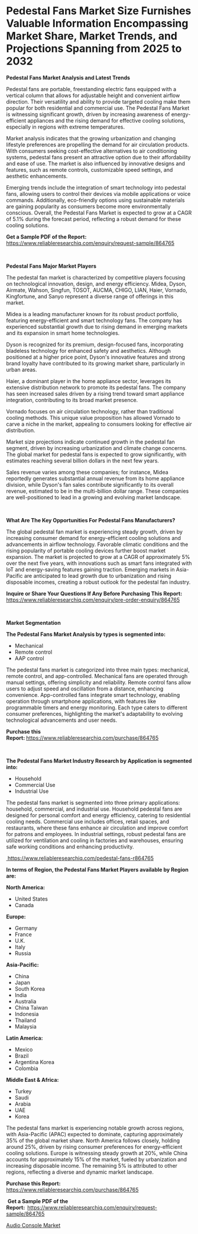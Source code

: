 <p><h1>Pedestal Fans Market Size Furnishes Valuable Information Encompassing Market Share, Market Trends, and Projections Spanning from 2025 to 2032</h1></p><p><strong>Pedestal Fans Market Analysis and Latest Trends</strong></p>
<p><p>Pedestal fans are portable, freestanding electric fans equipped with a vertical column that allows for adjustable height and convenient airflow direction. Their versatility and ability to provide targeted cooling make them popular for both residential and commercial use. The Pedestal Fans Market is witnessing significant growth, driven by increasing awareness of energy-efficient appliances and the rising demand for effective cooling solutions, especially in regions with extreme temperatures.</p><p>Market analysis indicates that the growing urbanization and changing lifestyle preferences are propelling the demand for air circulation products. With consumers seeking cost-effective alternatives to air conditioning systems, pedestal fans present an attractive option due to their affordability and ease of use. The market is also influenced by innovative designs and features, such as remote controls, customizable speed settings, and aesthetic enhancements.</p><p>Emerging trends include the integration of smart technology into pedestal fans, allowing users to control their devices via mobile applications or voice commands. Additionally, eco-friendly options using sustainable materials are gaining popularity as consumers become more environmentally conscious. Overall, the Pedestal Fans Market is expected to grow at a CAGR of 5.1% during the forecast period, reflecting a robust demand for these cooling solutions.</p></p>
<p><strong>Get a Sample PDF of the Report:&nbsp;</strong> <a href="https://www.reliableresearchiq.com/enquiry/request-sample/864765?utm_campaign=2196&utm_medium=2&utm_source=Github&utm_content=ia&utm_term=07022025&utm_id=pedestal-fans">https://www.reliableresearchiq.com/enquiry/request-sample/864765</a></p>
<p>&nbsp;</p>
<p><strong>Pedestal Fans Major Market Players</strong></p>
<p><p>The pedestal fan market is characterized by competitive players focusing on technological innovation, design, and energy efficiency. Midea, Dyson, Airmate, Wahson, Singfun, TOSOT, AUCMA, CHIGO, LIAN, Haier, Vornado, Kingfortune, and Sanyo represent a diverse range of offerings in this market.</p><p>Midea is a leading manufacturer known for its robust product portfolio, featuring energy-efficient and smart technology fans. The company has experienced substantial growth due to rising demand in emerging markets and its expansion in smart home technologies.</p><p>Dyson is recognized for its premium, design-focused fans, incorporating bladeless technology for enhanced safety and aesthetics. Although positioned at a higher price point, Dyson's innovative features and strong brand loyalty have contributed to its growing market share, particularly in urban areas.</p><p>Haier, a dominant player in the home appliance sector, leverages its extensive distribution network to promote its pedestal fans. The company has seen increased sales driven by a rising trend toward smart appliance integration, contributing to its broad market presence.</p><p>Vornado focuses on air circulation technology, rather than traditional cooling methods. This unique value proposition has allowed Vornado to carve a niche in the market, appealing to consumers looking for effective air distribution.</p><p>Market size projections indicate continued growth in the pedestal fan segment, driven by increasing urbanization and climate change concerns. The global market for pedestal fans is expected to grow significantly, with estimates reaching several billion dollars in the next few years.</p><p>Sales revenue varies among these companies; for instance, Midea reportedly generates substantial annual revenue from its home appliance division, while Dyson's fan sales contribute significantly to its overall revenue, estimated to be in the multi-billion dollar range. These companies are well-positioned to lead in a growing and evolving market landscape.</p></p>
<p>&nbsp;</p>
<p><strong>What Are The Key Opportunities For Pedestal Fans Manufacturers?</strong></p>
<p><p>The global pedestal fan market is experiencing steady growth, driven by increasing consumer demand for energy-efficient cooling solutions and advancements in airflow technology. Favorable climatic conditions and the rising popularity of portable cooling devices further boost market expansion. The market is projected to grow at a CAGR of approximately 5% over the next five years, with innovations such as smart fans integrated with IoT and energy-saving features gaining traction. Emerging markets in Asia-Pacific are anticipated to lead growth due to urbanization and rising disposable incomes, creating a robust outlook for the pedestal fan industry.</p></p>
<p><strong>Inquire or Share Your Questions If Any Before Purchasing This Report:</strong> <a href="https://www.reliableresearchiq.com/enquiry/pre-order-enquiry/864765?utm_campaign=2196&utm_medium=2&utm_source=Github&utm_content=ia&utm_term=07022025&utm_id=pedestal-fans">https://www.reliableresearchiq.com/enquiry/pre-order-enquiry/864765</a></p>
<p>&nbsp;</p>
<p><strong>Market Segmentation</strong></p>
<p><strong>The Pedestal Fans Market Analysis by types is segmented into:</strong></p>
<p><ul><li>Mechanical</li><li>Remote control</li><li>AAP control</li></ul></p>
<p><p>The pedestal fans market is categorized into three main types: mechanical, remote control, and app-controlled. Mechanical fans are operated through manual settings, offering simplicity and reliability. Remote control fans allow users to adjust speed and oscillation from a distance, enhancing convenience. App-controlled fans integrate smart technology, enabling operation through smartphone applications, with features like programmable timers and energy monitoring. Each type caters to different consumer preferences, highlighting the market's adaptability to evolving technological advancements and user needs.</p></p>
<p><strong>Purchase this Report:&nbsp;</strong><a href="https://www.reliableresearchiq.com/purchase/864765?utm_campaign=2196&utm_medium=2&utm_source=Github&utm_content=ia&utm_term=07022025&utm_id=pedestal-fans">https://www.reliableresearchiq.com/purchase/864765</a></p>
<p>&nbsp;</p>
<p><strong>The Pedestal Fans Market Industry Research by Application is segmented into:</strong></p>
<p><ul><li>Household</li><li>Commercial Use</li><li>Industrial Use</li></ul></p>
<p><p>The pedestal fans market is segmented into three primary applications: household, commercial, and industrial use. Household pedestal fans are designed for personal comfort and energy efficiency, catering to residential cooling needs. Commercial use includes offices, retail spaces, and restaurants, where these fans enhance air circulation and improve comfort for patrons and employees. In industrial settings, robust pedestal fans are utilized for ventilation and cooling in factories and warehouses, ensuring safe working conditions and enhancing productivity.</p></p>
<p><a href="https://www.reliableresearchiq.com/pedestal-fans-r864765?utm_campaign=2196&utm_medium=2&utm_source=Github&utm_content=ia&utm_term=07022025&utm_id=pedestal-fans">&nbsp;https://www.reliableresearchiq.com/pedestal-fans-r864765</a></p>
<p><strong>In terms of Region, the Pedestal Fans Market Players available by Region are:</strong></p>
<p>
    <p> <strong> North America: </strong>
        <ul>
            <li>United States</li>
            <li>Canada</li>
        </ul>
        </p> 
    <p> <strong> Europe: </strong>
        <ul>
            <li>Germany</li>
            <li>France</li>
            <li>U.K.</li>
            <li>Italy</li>
            <li>Russia</li>
        </ul>
        </p> 
    <p> <strong> Asia-Pacific: </strong>
        <ul>
            <li>China</li>
            <li>Japan</li>
            <li>South Korea</li>
            <li>India</li>
            <li>Australia</li>
            <li>China Taiwan</li>
            <li>Indonesia</li>
            <li>Thailand</li>
            <li>Malaysia</li>
        </ul>
        </p> 
    <p> <strong> Latin America: </strong>
        <ul>
            <li>Mexico</li>
            <li>Brazil</li>
            <li>Argentina Korea</li>
            <li>Colombia</li>
        </ul>
        </p> 
    <p> <strong> Middle East & Africa: </strong>
        <ul>
            <li>Turkey</li>
            <li>Saudi</li>
            <li>Arabia</li>
            <li>UAE</li>
            <li>Korea</li>
        </ul>
    </p>
    </p>
<p><p>The pedestal fans market is experiencing notable growth across regions, with Asia-Pacific (APAC) expected to dominate, capturing approximately 35% of the global market share. North America follows closely, holding around 25%, driven by rising consumer preferences for energy-efficient cooling solutions. Europe is witnessing steady growth at 20%, while China accounts for approximately 15% of the market, fueled by urbanization and increasing disposable income. The remaining 5% is attributed to other regions, reflecting a diverse and dynamic market landscape.</p></p>
<p><strong>Purchase this Report: </strong><a href="https://www.reliableresearchiq.com/purchase/864765?utm_campaign=2196&utm_medium=2&utm_source=Github&utm_content=ia&utm_term=07022025&utm_id=pedestal-fans">https://www.reliableresearchiq.com/purchase/864765</a></p>
<p>&nbsp;<strong>Get a Sample PDF of the Report:&nbsp;&nbsp;</strong><a href="https://www.reliableresearchiq.com/enquiry/request-sample/864765?utm_campaign=2196&utm_medium=2&utm_source=Github&utm_content=ia&utm_term=07022025&utm_id=pedestal-fans">https://www.reliableresearchiq.com/enquiry/request-sample/864765</a></p>
<p><strong></strong></p>
<p><p><a href="https://github.com/rosamariarocque98/Market-Research-Report-List-1/blob/main/audio-console-market.md?utm_campaign=2196&utm_medium=2&utm_source=Github&utm_content=ia&utm_term=07022025&utm_id=pedestal-fans">Audio Console Market</a></p></p>
